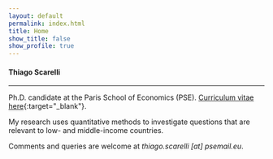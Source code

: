 ```yaml
---
layout: default
permalink: index.html
title: Home
show_title: false
show_profile: true
---
```


#### Thiago Scarelli

<hr>

Ph.D. candidate at the Paris School of Economics (PSE). [Curriculum vitae here](../docs/thiago_scarelli_cv.pdf){:target="_blank"}.

My research uses quantitative methods to investigate questions that are relevant to low- and middle-income countries.

Comments and queries are welcome at <em>thiago.scarelli [at] psemail.eu</em>.
